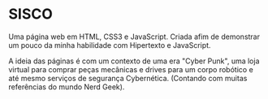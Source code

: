 # SISCO
Uma página web em HTML, CSS3 e JavaScript. Criada afim de demonstrar um pouco da minha habilidade com Hipertexto e JavaScript.

A ideia das páginas é com um contexto de uma era "Cyber Punk", uma loja virtual para comprar peças mecânicas e drives para um corpo robótico e até mesmo serviços de segurança Cybernética. (Contando com muitas referências do mundo Nerd Geek).
